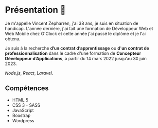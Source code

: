 # Présentation :mega:
Je m'appelle Vincent Zepharren, j'ai 38 ans, je suis en situation de handicap.
L'année dernière, j'ai fait une formation de Développeur Web et Web Mobile chez O'Clock et cette année j'ai passé le diplôme et je l'ai obtenu.

Je suis à la recherche **d’un contrat d’apprentissage** ou **d'un contrat de professionnalisation** dans le cadre
d'une formation de **Concepteur Développeur d’Applications**, à partir du 14 mars 2022 jusqu’au 30 juin 2023.

_Node.js_, _React_, _Laravel_.

## Compétences
- HTML 5
- CSS 3 - SASS
- JavaScript
- Boostrap
- Wordpress
